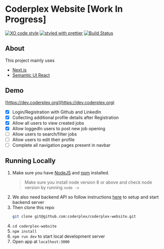 # Coderplex Website [Work In Progress]

[![XO code style](https://img.shields.io/badge/code_style-XO-5ed9c7.svg)](https://github.com/sindresorhus/xo)
[![styled with prettier](https://img.shields.io/badge/styled_with-prettier-ff69b4.svg)](https://github.com/prettier/prettier)
[![Build Status](https://travis-ci.org/coderplex/coderplex-website.svg?branch=master)](https://travis-ci.org/coderplex/coderplex-website)

## About

This project mainly uses

- [Next.js](https://github.com/zeit/next.js/)
- [Semantic UI React](http://react.semantic-ui.com/introduction)

## Demo

[https://dev.coderplex.org](https://dev.coderplex.org)

- [x] Login/Registration with Github and LinkedIn
- [x] Collecting additional profile details after Registration
- [x] Allow all users to view created jobs
- [x] Allow loggedIn users to post new job opening
- [ ] Allow users to search/filter jobs
- [ ] Allow users to edit their profile
- [ ] Complete all navigation pages present in navbar

## Running Locally

1. Make sure you have [NodeJS](https://nodejs.org/) and [npm](https://www.npmjs.com/) installed.
    > Make sure you install node version 8 or above and check node version by running `node -v`
1. We also need backend API so follow instructions [here](https://github.com/coderplex/coderplex-backend) to setup and start backend server 
1. Then clone this repo
    ```bash
    git clone git@github.com:coderplex/coderplex-website.git
    ```
1. `cd coderplex-website`
1. `npm install`
1. `npm run dev` to start local development server
1. Open app at `localhost:3000`
